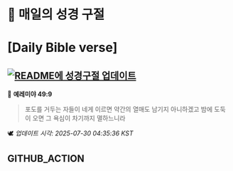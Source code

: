 # 🙏 매일의 성경 구절
# [Daily Bible verse]
## [![README에 성경구절 업데이트](https://github.com/DONGSUKA/first_test/actions/workflows/update-readme-bible.yml/badge.svg)](https://github.com/DONGSUKA/first_test/actions/workflows/update-readme-bible.yml)
<!-- START_BIBLE_VERSE -->
📖 **예레미야 49:9**
> 포도를 거두는 자들이 네게 이르면 약간의 열매도 남기지 아니하겠고 밤에 도둑이 오면 그 욕심이 차기까지 멸하느니라

🕊️ _업데이트 시각: 2025-07-30 04:35:36 KST_
  <!-- END_BIBLE_VERSE -->
## GITHUB_ACTION
